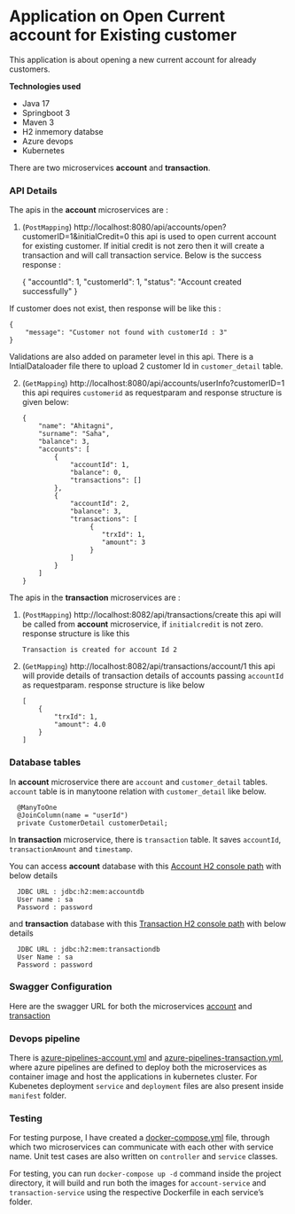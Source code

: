 # Application on Open Current account for Existing customer

This application is about opening a new current account for already customers.

**Technologies used**
  * Java 17
  * Springboot 3
  * Maven 3
  * H2 inmemory databse
  * Azure devops
  * Kubernetes

There are two microservices **account** and **transaction**.

### API Details ### 
The apis in the **account** microservices are :

1. (`PostMapping`) http://localhost:8080/api/accounts/open?customerID=1&initialCredit=0
this api is used to open current account for existing customer. If initial credit is not zero then it will create a transaction and
will call transaction service. Below is the success response :


    {
        "accountId": 1,
        "customerId": 1,
        "status": "Account created successfully"
    }

If customer does not exist, then response will be like this :

    {
        "message": "Customer not found with customerId : 3"
    }

Validations are also added on parameter level in this api.
There is a IntialDataloader file there to upload 2 customer Id in `customer_detail` table.

2. (`GetMapping`) http://localhost:8080/api/accounts/userInfo?customerID=1
this api requires `customerid` as requestparam and response structure is given below:


       {
           "name": "Ahitagni",
           "surname": "Saha",
           "balance": 3,
           "accounts": [
               {
                   "accountId": 1,
                   "balance": 0,
                   "transactions": []
               },
               {
                   "accountId": 2,
                   "balance": 3,
                   "transactions": [
                        {
                           "trxId": 1,
                           "amount": 3
                        }
                   ]
               }
           ]
       }


The apis in the **transaction** microservices are :

1. (`PostMapping`) http://localhost:8082/api/transactions/create
this api will be called from **account** microservice, if `initialcredit` is not zero.
response structure is like this


    `Transaction is created for account Id 2`

2. (`GetMapping`) http://localhost:8082/api/transactions/account/1
this api will provide details of transaction details of accounts passing `accountId` as requestparam.
response structure is like below

       [
           {
               "trxId": 1,
               "amount": 4.0
           }
       ]

### Database tables ###
In **account** microservice there are `account` and `customer_detail` tables. 
`account` table is in manytoone relation with `customer_detail` like below.

      @ManyToOne
      @JoinColumn(name = "userId")
      private CustomerDetail customerDetail;

In **transaction** microservice, there is `transaction` table. It saves `accountId`, `transactionAmount` and `timestamp`.

You can access **account** database with this [Account H2 console path](http://localhost:8080/h2-console) with below details

      JDBC URL : jdbc:h2:mem:accountdb
      User name : sa
      Password : password

and **transaction** database with this [Transaction H2 console path](http://localhost:8082/h2-console) with below details

      JDBC URL : jdbc:h2:mem:transactiondb
      User Name : sa
      Password : password

### Swagger Configuration ###
Here are the swagger URL for both the microservices [account](http://localhost:8080/swagger-ui/index.html) and [transaction](http://localhost:8082/swagger-ui/index.html)

### Devops pipeline ###
There is [azure-pipelines-account.yml](https://github.com/Ahitagni07/openCurrentAccount/blob/main/azure-pipelines-account.yml) and 
[azure-pipelines-transaction.yml](https://github.com/Ahitagni07/openCurrentAccount/blob/main/azure-pipelines-transaction.yml), where azure pipelines
are defined to deploy both the microservices as container image and host the applications in kubernetes cluster.
For Kubenetes deployment `service` and `deployment` files are also present inside `manifest` folder.


### Testing ###
For testing purpose, I have created a [docker-compose.yml](https://github.com/Ahitagni07/openCurrentAccount/blob/main/docker-compose.yml) file,
through which two microservices can communicate with each other with service name.
Unit test cases are also written on `controller` and `service` classes.

For testing, you can run `docker-compose up -d` command inside the project directory, it will build and run both the images for
`account-service` and `transaction-service` using the respective Dockerfile in each service’s folder.

